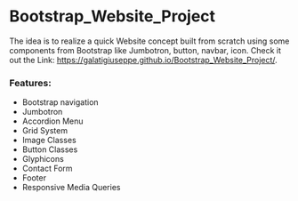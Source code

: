# Bootstrap_Website_Project

 The idea is to realize a quick Website concept built from scratch using some components from Bootstrap like Jumbotron, button, navbar, icon. Check it out the Link: https://galatigiuseppe.github.io/Bootstrap_Website_Project/.
 
 ### Features:
 
 - Bootstrap navigation
 - Jumbotron
 - Accordion Menu 
 - Grid System
 - Image Classes
 - Button Classes
 - Glyphicons
 - Contact Form
 - Footer
 - Responsive Media Queries
